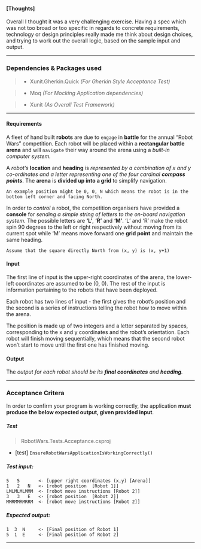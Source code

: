 #### [Thoughts]

Overall I thought it was a very challenging exercise. Having a spec which was not too broad or too specific in regards to concrete requirements, technology or design principles really made me think about design choices, and trying to work out the overall logic, based on the sample input and output.

---

### Dependencies & Packages used

> - Xunit.Gherkin.Quick _(For Gherkin Style Acceptance Test)_

> - Moq                 _(For Mocking Application dependencies)_

> - Xunit               _(As Overall Test Framework)_

---

#### Requirements

A fleet of hand built **robots** are due to `engage` in **battle** for the annual “Robot Wars” competition. Each robot will be placed within a **rectangular battle arena** and will `navigate` their way around the arena using a _built-in computer system._

A _robot’s_ **location** and **heading** is _represented by a combination of x and y co-ordinates and a letter representing one of the four cardinal **compass points**_. The **arena** is __divided up into a grid__ to simplify navigation. 

```An example position might be 0, 0, N which means the robot is in the bottom left corner and facing North. ```

In order to _control_ a robot, the competition organisers have provided a **console** for _sending a simple string of letters to the on-board navigation system._ The possible letters are **‘L’**, **‘R’** and **‘M’**. ‘L’ and ‘R’ make the robot spin 90 degrees to the left or right respectively without moving from its current spot while ‘M’ means move forward one **grid point** and maintain the same heading. 

```Assume that the square directly North from (x, y) is (x, y+1) ```

#### Input
The first line of input is the upper-right coordinates of the arena, the lower-left coordinates are assumed to be (0, 0).
The rest of the input is information pertaining to the robots that have been deployed. 

Each robot has two lines of input - the first gives the robot’s position and the second is a series of instructions telling the robot how to move within the arena.

The position is made up of two integers and a letter separated by spaces, corresponding to the x and y coordinates and the robot’s orientation. Each robot will finish moving sequentially, which means that the second robot won’t start to move until the first one has finished moving.

#### Output

The _output for each robot should be its **final coordinates** and **heading**._

---
###  **Acceptance Critera**

In order to confirm your program is working correctly, the application **must produce the below expected output, given provided input**. 

##### Test
>  RobotWars.Tests.Acceptance.csproj
- [test] ```EnsureRobotWarsApplicationIsWorkingCorrectly()```

##### Test input:

```
5   5       <- [upper right coordinates (x,y) [Arena]]
1   2   N   <- [robot position  [Robot 1]]
LMLMLMLMMM  <- [robot move instructions [Robot 2]]
3   3   E   <- [robot position  [Robot 2]]
MMRMMRMRRM  <- [robot move instructions [Robot 2]]
```
##### Expected output:
```
1  3  N     <- [Final position of Robot 1]
5  1  E     <- [Final position of Robot 2]
```
---

